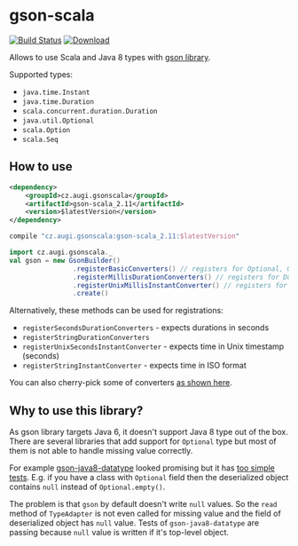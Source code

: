 # gson-scala

[![Build Status](https://travis-ci.org/augi/gson-scala.svg?branch=master)](https://travis-ci.org/augi/gson-scala) [![Download](https://api.bintray.com/packages/augi/maven/gson-scala_2.11/images/download.svg) ](https://bintray.com/augi/maven/gson-scala_2.11/_latestVersion)

Allows to use Scala and Java 8 types with [gson library](https://github.com/google/gson).

Supported types:
* `java.time.Instant`
* `java.time.Duration`
* `scala.concurrent.duration.Duration`
* `java.util.Optional`
* `scala.Option`
* `scala.Seq`

## How to use
```xml
<dependency>
    <groupId>cz.augi.gsonscala</groupId>
    <artifactId>gson-scala_2.11</artifactId>
    <version>$latestVersion</version>
</dependency>
```

```gradle
compile "cz.augi.gsonscala:gson-scala_2.11:$latestVersion"
```

```scala
import cz.augi.gsonscala._
val gson = new GsonBuilder()
                .registerBasicConverters() // registers for Optional, Option and Seq
                .registerMillisDurationConverters() // registers for Duration classes expecting millis in integer values
                .registerUnixMillisInstantConverter() // registers for Instant expecting Unix millis in integer values
                .create()
```

Alternatively, these methods can be used for registrations:
* `registerSecondsDurationConverters` - expects durations in seconds
* `registerStringDurationConverters`
* `registerUnixSecondsInstantConverter` - expects time in Unix timestamp (seconds)
* `registerStringInstantConverter` - expects time in ISO format

You can also cherry-pick some of converters [as shown here](https://github.com/augi/gson-scala/blob/master/src/main/scala/cz/augi/gsonscala/package.scala).

## Why to use this library?
As gson library targets Java 6, it doesn't support Java 8 type out of the box. There are several libraries that add support
for `Optional` type but most of them is not able to handle missing value correctly.
 
For example [gson-java8-datatype](https://github.com/caoqianli/gson-java8-datatype) looked promising but
it has [too simple tests](https://github.com/caoqianli/gson-java8-datatype/blob/master/src/test/java/net/dongliu/gson/GsonJava8TypeAdapterFactoryTest.java).
E.g. if you have a class with `Optional` field then the deserialized object contains `null` instead of `Optional.empty()`.

The problem is that `gson` by default doesn't write `null` values. So the `read` method of `TypeAdapter` is not even called for missing value
and the field of deserialized object has `null` value. Tests of `gson-java8-datatype` are passing because `null` value is written if it's top-level object.
